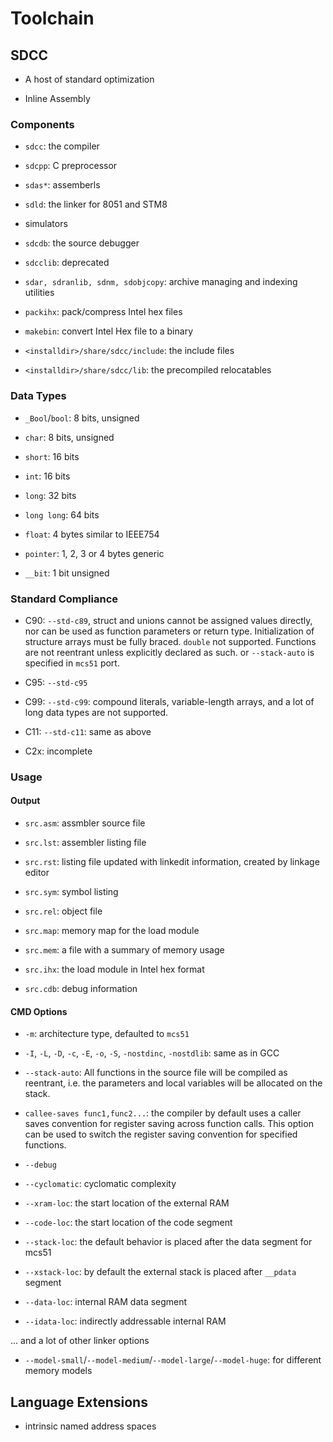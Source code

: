 # Toolchain

## SDCC

- A host of standard optimization

- Inline Assembly

### Components

- `sdcc`: the compiler

- `sdcpp`: C preprocessor

- `sdas*`: assemberls

- `sdld`: the linker for 8051 and STM8

- simulators

- `sdcdb`: the source debugger

- `sdcclib`: deprecated

- `sdar, sdranlib, sdnm, sdobjcopy`: archive managing and indexing utilities

- `packihx`: pack/compress Intel hex files

- `makebin`: convert Intel Hex file to a binary

- `<installdir>/share/sdcc/include`: the include files

- `<installdir>/share/sdcc/lib`: the precompiled relocatables

### Data Types

- `_Bool`/`bool`: 8 bits, unsigned

- `char`: 8 bits, unsigned

- `short`: 16 bits

- `int`: 16 bits

- `long`: 32 bits

- `long long`: 64 bits

- `float`: 4 bytes similar to IEEE754

- `pointer`: 1, 2, 3 or 4 bytes generic

- `__bit`: 1 bit unsigned

### Standard Compliance

- C90: `--std-c89`, struct and unions cannot be assigned values directly, nor can be used as function parameters or return type. Initialization of structure arrays must be fully braced. `double` not supported. Functions are not reentrant unless explicitly declared as such. or `--stack-auto` is specified in `mcs51` port.

- C95: `--std-c95`

- C99: `--std-c99`: compound literals, variable-length arrays, and a lot of long data types are not supported. 

- C11: `--std-c11`: same as above

- C2x: incomplete

### Usage

#### Output

- `src.asm`: assmbler source file

- `src.lst`: assembler listing file

- `src.rst`: listing file updated with linkedit information, created by linkage editor

- `src.sym`: symbol listing

- `src.rel`: object file

- `src.map`: memory map for the load module

- `src.mem`: a file with a summary of memory usage

- `src.ihx`: the load module in Intel hex format

- `src.cdb`: debug information

#### CMD Options

- `-m`: architecture type, defaulted to `mcs51`

- `-I`, `-L`,  `-D`, `-c`, `-E`, `-o`, `-S`, `-nostdinc`, `-nostdlib`: same as in GCC

- `--stack-auto`: All functions in the source file will be compiled as reentrant, i.e. the parameters and local variables will be allocated on the stack.

- `callee-saves func1,func2...`: the compiler by default uses a caller saves convention for register saving across function calls. This option can be used to switch the register saving convention for specified functions.

- `--debug`

- `--cyclomatic`: cyclomatic complexity

- `--xram-loc`: the start location of the external RAM

- `--code-loc`: the start location of the code segment

- `--stack-loc`: the default behavior is placed after the data segment for mcs51

- `--xstack-loc`: by default the external stack is placed after `__pdata` segment

- `--data-loc`: internal RAM data segment

- `--idata-loc`: indirectly addressable internal RAM

... and a lot of other linker options

- `--model-small`/`--model-medium`/`--model-large`/`--model-huge`: for different memory models

## Language Extensions

- intrinsic named address spaces
